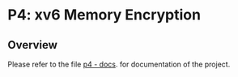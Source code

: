 # P4: xv6 Memory Encryption

## Overview
Please refer to the file [p4 - docs](https://github.com/JiatongLiu97/cs537/blob/master/p4/p4.pdf). for documentation of the project.

